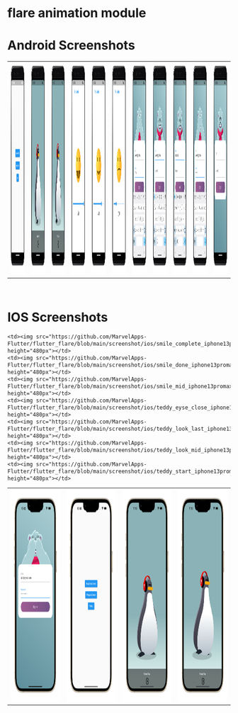 # flare animation module


# Android Screenshots

<table>
  <tr>
    <td><img src="https://github.com/MarvelApps-Flutter/flutter_flare/blob/main/screenshot/android/home_page_google-pixel4xl-ohsoorange-portrait.png" height="480px"></td>
     <td><img src="https://github.com/MarvelApps-Flutter/flutter_flare/blob/main/screenshot/android/penguin_pause_google-pixel4xl-ohsoorange-portrait.png" height="480px"></td>
      <td><img src="https://github.com/MarvelApps-Flutter/flutter_flare/blob/main/screenshot/android/penguin_play_google-pixel4xl-ohsoorange-portrait.png" height="480px"></td>
       <td><img src="https://github.com/MarvelApps-Flutter/flutter_flare/blob/main/screenshot/android/smile_google-pixel4xl-ohsoorange-portrait.png" height="480px"></td>
        <td><img src="https://github.com/MarvelApps-Flutter/flutter_flare/blob/main/screenshot/android/smile_mid_google-pixel4xl-ohsoorange-portrait.png" height="480px"></td>
         <td><img src="https://github.com/MarvelApps-Flutter/flutter_flare/blob/main/screenshot/android/smile_start_google-pixel4xl-ohsoorange-portrait.png" height="480px"></td>
          <td><img src="https://github.com/MarvelApps-Flutter/flutter_flare/blob/main/screenshot/android/teddy_close_eyes_google-pixel4xl-ohsoorange-portrait.png" height="480px"></td>
           <td><img src="https://github.com/MarvelApps-Flutter/flutter_flare/blob/main/screenshot/android/teddy_google-pixel4xl-ohsoorange-portrait.png" height="480px"></td>
            <td><img src="https://github.com/MarvelApps-Flutter/flutter_flare/blob/main/screenshot/android/teddy_mid_google-pixel4xl-ohsoorange-portrait.png" height="480px"></td>
             <td><img src="https://github.com/MarvelApps-Flutter/flutter_flare/blob/main/screenshot/android/teddy_password_google-pixel4xl-ohsoorange-portrait.png" height="480px"></td>
              <td><img src="https://github.com/MarvelApps-Flutter/flutter_flare/blob/main/screenshot/android/teddy_start_google-pixel4xl-ohsoorange-portrait.png" height="480px"></td>
              
    
  </tr>
 </table>
 

</br>

# IOS Screenshots

<table>
  <tr>
    <td><img src="https://github.com/MarvelApps-Flutter/flutter_flare/blob/main/screenshot/ios/enter_password_iphone13promaxgold_portrait.png" height="480px"></td>
    <td><img src="https://github.com/MarvelApps-Flutter/flutter_flare/blob/main/screenshot/ios/home_page_iphone13promaxgold_portrait.png" height="480px"></td>
    <td><img src="https://github.com/MarvelApps-Flutter/flutter_flare/blob/main/screenshot/ios/penguin_pause_iphone13promaxgold_portrait.png" height="480px"></td>
    <td><img src="https://github.com/MarvelApps-Flutter/flutter_flare/blob/main/screenshot/ios/penguin_play_iphone13promaxgold_portrait.png" height="480px"></td>
    
    <td><img src="https://github.com/MarvelApps-Flutter/flutter_flare/blob/main/screenshot/ios/smile_complete_iphone13promaxgold_portrait.png" height="480px"></td>
    <td><img src="https://github.com/MarvelApps-Flutter/flutter_flare/blob/main/screenshot/ios/smile_done_iphone13promaxgold_portrait.png" height="480px"></td>
    <td><img src="https://github.com/MarvelApps-Flutter/flutter_flare/blob/main/screenshot/ios/smile_mid_iphone13promaxgold_portrait.png" height="480px"></td>
    <td><img src="https://github.com/MarvelApps-Flutter/flutter_flare/blob/main/screenshot/ios/teddy_eyse_close_iphone13promaxgold_portrait.png" height="480px"></td>
    <td><img src="https://github.com/MarvelApps-Flutter/flutter_flare/blob/main/screenshot/ios/teddy_look_last_iphone13promaxgold_portrait.png" height="480px"></td>
    <td><img src="https://github.com/MarvelApps-Flutter/flutter_flare/blob/main/screenshot/ios/teddy_look_mid_iphone13promaxgold_portrait.png" height="480px"></td>
    <td><img src="https://github.com/MarvelApps-Flutter/flutter_flare/blob/main/screenshot/ios/teddy_start_iphone13promaxgold_portrait.png" height="480px"></td>
    
  </tr>
 </table>
